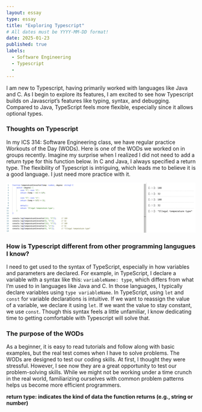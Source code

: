 ```yaml
---
layout: essay
type: essay
title: "Exploring Typescript"
# All dates must be YYYY-MM-DD format!
date: 2025-01-23
published: true
labels:
  - Software Engineering
  - Typescript
  - 
---
```


I am new to Typescript, having primarily worked with languages like Java and C. As I begin to explore its features, I am excited to see how Typescript builds on Javascript’s features like typing, syntax, and debugging. Compared to Java, TypeScript feels more flexible, especially since it allows optional types. 

### Thoughts on Typescript
In my ICS 314: Software Engineering class, we have regular practice Workouts of the Day (WODs). Here is one of the WODs we worked on in groups recently. Imagine my surprise when I realized I did not need to add a return type for this function below. In C and Java, I always specified a return type. The flexibility of Typescript is intriguing, which leads me to believe it is a good language. I just need more practice with it. 

<div class="text-center p-4">
  <img width="600px" src="../img/temp-converter.png" class="img-thumbnail mb-5" alt="A program that converts temperatures (Celcius to Farenheit and vice versa)" >
</div>

### How is Typescript different from other programming langugues I know?
I need to get used to the syntax of TypeScript, especially in how variables and parameters are declared. For example, in TypeScript, I declare a variable with a syntax like this: `variableName: type`, which differs from what I’m used to in languages like Java and C. In those languages, I typically declare variables using `type variableName`. In TypeScript, using `let` and `const` for variable declarations is intuitive. If we want to reassign the value of a variable, we declare it using `let`. If we want the value to stay constant, we use `const`. Though this syntax feels a little unfamiliar, I know dedicating time to getting comfortable with Typescript will solve that. 

### The purpose of the WODs
As a beginner, it is easy to read tutorials and follow along with basic examples, but the real test comes when I have to solve problems. The WODs are designed to test our coding skills. At first, I thought they were stressful. However, I see now they are a great opportunity to test our problem-solving skills. While we might not be working under a time crunch in the real world, familiarizing ourselves with common problem patterns helps us become more efficient programmers. 

**return type: indicates the kind of data the function returns (e.g., string or number)**
